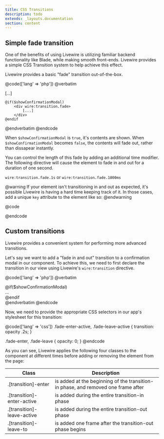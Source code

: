 ```yaml
---
title: CSS Transitions
description: todo
extends: _layouts.documentation
section: content
---
```


## Simple fade transition
One of the benefits of using Livewire is utilizing familiar backend functionality like Blade, while making smooth front-ends. Livewire provides a simple CSS Transition system to help achieve this effect.

Livewire provides a basic "fade" transition out-of-the-box.

@code(['lang' => 'php'])
@verbatim
<div>
    [...]

    @if($showConfirmationModal)
        <div wire:transition.fade>
            [...]
        </div>
    @endif
</div>
@endverbatim
@endcode

When `$showConfirmationModal` is `true`, it's contents are shown. When `$showConfirmationModal` becomes `false`, the contents will fade out, rather than dissapear instantly.

You can control the length of this fade by adding an additional time modifier. The following directive will cause the element to fade in and out for a duration of one second.

`wire:transition.fade.1s` or `wire:transition.fade.1000ms`

@warning
If your element isn't transitioning in and out as expected, it's possible Livewire is having a hard time keeping track of it. In those cases, add a unique `key` attribute to the element like so:
@endwarning

@code
<div wire:transition.fade key="unique-key">
@endcode

## Custom transitions

Livewire provides a convenient system for performing more advanced transitions.

Let's say we want to add a "fade in and out" transition to a confirmation modal in our component. To achieve this, we need to first declare the transition in our view using Livewire's `wire:transition` directive.

@code(['lang' => 'php'])
@verbatim
<div>
    @if($showConfirmationModal)
        <div wire:transition="fade">
            ...
        </div>
    @endif
</div>
@endverbatim
@endcode

Now, we need to provide the appropriate CSS selectors in our app's stylesheet for this transition:

@code(['lang' => 'css'])
.fade-enter-active, .fade-leave-active {
  transition: opacity .2s;
}

.fade-enter, .fade-leave {
  opacity: 0;
}
@endcode

As you can see, Livewire applies the following four classes to the component at different times before adding or removing the element from the page:

Class | Description
--- | ---
.[transition]-enter | is added at the beginning of the transition-in phase, and removed one frame after
.[transition]-enter-active | is added during the entire transition-in phase
.[transition]-leave-active | is added during the entire transition-out phase
.[transition]-leave-to | is added one frame after the transition-out phase begins

